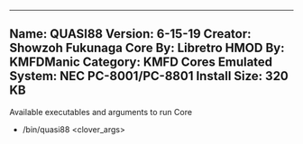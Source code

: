 -----------------------
Name: QUASI88
Version: 6-15-19
Creator: Showzoh Fukunaga
Core By: Libretro
HMOD By: KMFDManic
Category: KMFD Cores
Emulated System: NEC PC-8001/PC-8801
Install Size: 320 KB
-----------------------
Available executables and arguments to run Core
- /bin/quasi88 <rom> <clover_args>
